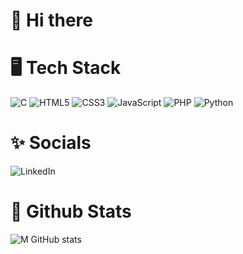 # 👋 Hi there 

# 🖥 Tech Stack
![C](https://img.shields.io/badge/c-%2300599C.svg?style=for-the-badge&logo=c&logoColor=white) 	![HTML5](https://img.shields.io/badge/html5-%23E34F26.svg?style=for-the-badge&logo=html5&logoColor=white) ![CSS3](https://img.shields.io/badge/css3-%231572B6.svg?style=for-the-badge&logo=css3&logoColor=white) ![JavaScript](https://img.shields.io/badge/javascript-%23323330.svg?style=for-the-badge&logo=javascript&logoColor=%23F7DF1E) ![PHP](https://img.shields.io/badge/php-%23777BB4.svg?style=for-the-badge&logo=php&logoColor=white) ![Python](https://img.shields.io/badge/python-3670A0?style=for-the-badge&logo=python&logoColor=ffdd54)

# ✨ Socials 
![LinkedIn](https://img.shields.io/badge/linkedin-%230077B5.svg?style=for-the-badge&logo=linkedin&logoColor=white)

# 🌼 Github Stats

![M GitHub stats](https://github-readme-stats.vercel.app/api?username=mabeatrizsc&show_icons=true&theme=dracula)
